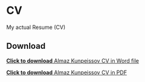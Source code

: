 # CV
My actual Resume (CV)

## Download


[**Click to download** Almaz Kunpeissov CV in Word file](https://github.com/almazkun/CV/raw/master/Almaz_K_Software_Engineer_Python_CV_ENG_2022_web.docx)

[**Click to download** Almaz Kunpeissov CV in PDF](https://github.com/almazkun/CV/raw/master/Almaz_K_Software_Engineer_Python_CV_ENG_2022_web.pdf)
